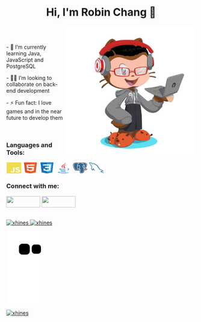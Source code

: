 <h1 align="center"> Hi, I'm Robin Chang 👋 </h1>

<div>
<img align="right" width="350" height="350" src="https://github.com/xhines/MyOctocat/blob/main/My_Octocat.png"/>
<br>
<br>
<p>- 🌱 I’m currently learning Java, JavaScript and PostgreSQL</p>
<p>- 🤲🏻 I’m looking to collaborate on back-end development</p>
<p>- ⚡ Fun fact: I love games and in the near future to develop them</p>
</div>
  
<div align="left" style="display: inline_block"><br>
  <h3> Languages and Tools: </h3>
  <img align="center" alt="Robin-Js" height="30" width="40" src="https://raw.githubusercontent.com/devicons/devicon/master/icons/javascript/javascript-plain.svg">
  <img align="center" alt="Robin-HTML" height="30" width="40" src="https://raw.githubusercontent.com/devicons/devicon/master/icons/html5/html5-original.svg">
  <img align="center" alt="Robin-CSS" height="30" width="40" src="https://raw.githubusercontent.com/devicons/devicon/master/icons/css3/css3-original.svg">
  <img align="center" alt="Robin-Java" height="30" width="40" src="https://raw.githubusercontent.com/devicons/devicon/master/icons/java/java-original.svg">
  <img align="center" alt="Robin-Postgresql" height="30" width="40" src="https://raw.githubusercontent.com/devicons/devicon/master/icons/postgresql/postgresql-original.svg">
  <img align="center" alt="Robin-Mysql" height="30" width="40" src="https://raw.githubusercontent.com/devicons/devicon/master/icons/mysql/mysql-original.svg">    
</div>
 
<div>
  <h3> Connect with me: </h3>
  <a href = "mailto:charobin@gmail.com"> <img src="https://img.shields.io/badge/-Gmail-%23333?style=flat-square&logo=gmail&logoColor=white" target="_blank" height="30" width="90" ></a>
  <a href = "https://www.linkedin.com/in/robin-chang01/"> <img src="https://img.shields.io/badge/-LinkedIn-%230077B5?style=flat-square&logo=linkedin&logoColor=white" target="_blank" height="30" width="90" ></a> 
</div>
  
##

<div>
  <a href="https://github.com/xhines">
  <img height="163em" src="https://github-readme-stats.vercel.app/api/?username=xhines&show_icons=true&theme=react&include_all_commits=true&count_private=true" alt="xhines"/>
  <img height="163em" src="https://github-readme-stats.vercel.app/api/top-langs/?username=xhines&layout=compact&langs_count=7&theme=react" alt="xhines"/>
</div>
  
![Snake animation](https://github.com/xhines/xhines/blob/output/github-contribution-grid-snake.svg) 
  
<p align="left"> <img src="https://komarev.com/ghpvc/?username=xhines&label=Profile%20views&color=0e75b6&style=flat" alt="xhines" /> </p>
